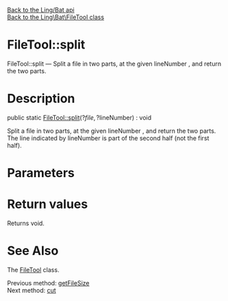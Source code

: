 [Back to the Ling/Bat api](https://github.com/lingtalfi/Bat/blob/master/doc/api/Ling/Bat.md)<br>
[Back to the Ling\Bat\FileTool class](https://github.com/lingtalfi/Bat/blob/master/doc/api/Ling/Bat/FileTool.md)


FileTool::split
================



FileTool::split — Split a file in two parts, at the given lineNumber , and return the two parts.




Description
================


public static [FileTool::split](https://github.com/lingtalfi/Bat/blob/master/doc/api/Ling/Bat/FileTool/split.md)(?$file, ?$lineNumber) : void




Split a file in two parts, at the given lineNumber , and return the two parts.
The line indicated by lineNumber is part of the second half (not the first half).




Parameters
================



Return values
================

Returns void.








See Also
================

The [FileTool](https://github.com/lingtalfi/Bat/blob/master/doc/api/Ling/Bat/FileTool.md) class.

Previous method: [getFileSize](https://github.com/lingtalfi/Bat/blob/master/doc/api/Ling/Bat/FileTool/getFileSize.md)<br>Next method: [cut](https://github.com/lingtalfi/Bat/blob/master/doc/api/Ling/Bat/FileTool/cut.md)<br>


